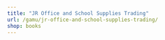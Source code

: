 ```yaml
---
title: "JR Office and School Supplies Trading"
url: /gamu/jr-office-and-school-supplies-trading/
shop: books
---
```

